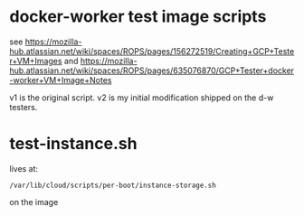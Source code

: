 # docker-worker test image scripts

see https://mozilla-hub.atlassian.net/wiki/spaces/ROPS/pages/156272519/Creating+GCP+Tester+VM+Images and https://mozilla-hub.atlassian.net/wiki/spaces/ROPS/pages/635076870/GCP+Tester+docker-worker+VM+Image+Notes

v1 is the original script.
v2 is my initial modification shipped on the d-w testers.

# test-instance.sh

lives at:

```
/var/lib/cloud/scripts/per-boot/instance-storage.sh
```

on the image
